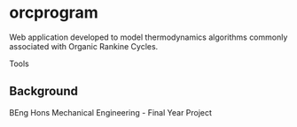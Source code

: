 # orcprogram

Web application developed to model thermodynamics algorithms commonly associated with Organic Rankine Cycles.

Tools

## Background

BEng Hons Mechanical Engineering - Final Year Project
